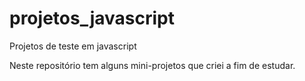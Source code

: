 # projetos_javascript
Projetos de teste em javascript

Neste repositório tem alguns mini-projetos que criei a fim de estudar.
